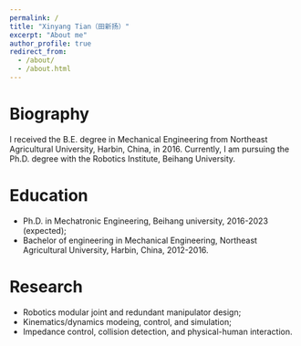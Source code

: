 ```yaml
---
permalink: /
title: "Xinyang Tian（田新扬）"
excerpt: "About me"
author_profile: true
redirect_from: 
  - /about/
  - /about.html
---
```

# **Biography**
I received the B.E. degree in Mechanical Engineering from Northeast Agricultural University, Harbin, China, in 2016. Currently, I am pursuing the Ph.D. degree with the Robotics Institute, Beihang University.

# **Education**
- Ph.D. in Mechatronic Engineering, Beihang university, 2016-2023 (expected);
- Bachelor of engineering in Mechanical Engineering, Northeast Agricultural University, Harbin, China, 2012-2016.

# **Research**
- Robotics modular joint and redundant manipulator design; 
- Kinematics/dynamics modeing, control, and simulation; 
- Impedance control, collision detection, and physical-human interaction.
